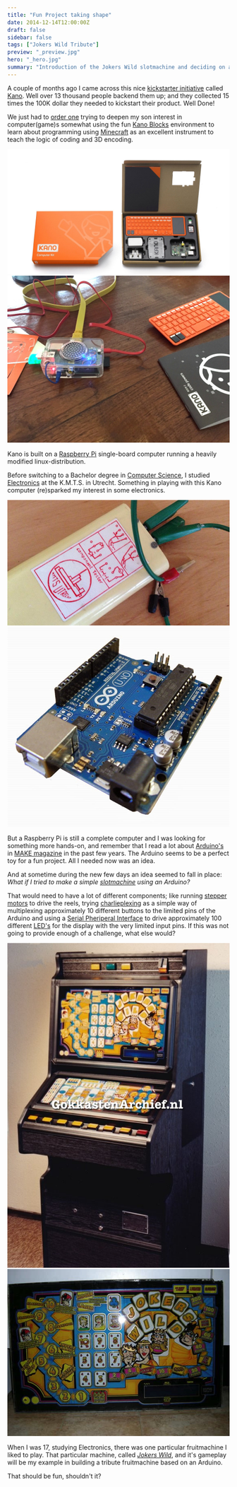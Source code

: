```yaml
---
title: "Fun Project taking shape"
date: 2014-12-14T12:00:00Z
draft: false
sidebar: false
tags: ["Jokers Wild Tribute"]
preview: "_preview.jpg"
hero: "_hero.jpg"
summary: "Introduction of the Jokers Wild slotmachine and deciding on an approach to build a tribute"
---
```


A couple of months ago I came across this nice [kickstarter initiative](https://www.kickstarter.com/projects/alexklein/kano-a-computer-anyone-can-make) called [Kano](http://www.kano.me/). Well over 13 thousand people backend them up; and they collected 15 times the 100K dollar they needed to kickstart their product. Well Done!

We just had to [order one](https://www.youtube.com/watch?v=O9aZ8rVi7Bg) trying to deepen my son interest in computer(game)s somewhat using the fun [Kano Blocks](https://www.youtube.com/watch?v=AuqRGEXznfQ) environment to learn about programming using [Minecraft](http://en.wikipedia.org/wiki/Minecraft) as an excellent instrument to teach the logic of coding and 3D encoding.

![Kano raised over $1 million on kickstarter, from nearly 12,000 backers including Apple co-founder Steve Wozniak](kano-001.jpg)
![The whole kit assembled plugs into a standard HDMI port and wireless Bluetooth keyboard](kano-002.jpg)

Kano is built on a [Raspberry Pi](http://en.wikipedia.org/wiki/Raspberry_Pi) single-board computer running a heavily modified linux-distribution.

Before switching to a Bachelor degree in [Computer Science](http://en.wikipedia.org/wiki/Computer_science), I studied [Electronics](http://en.wikipedia.org/wiki/Electronics) at the K.M.T.S. in Utrecht. Something in playing with this Kano computer (re)sparked my interest in some electronics.

![A tool to test electronical components, build by yours truly while at KMTS highschool in 1987](kmts.jpg)
![Arduino is an open-source single-board micro-controllor](arduino.jpg)

But a Raspberry Pi is still a complete computer and I was looking for something more hands-on, and remember that I read a lot about [Arduino's](http://www.arduino.cc/) in [MAKE magazine](http://makezine.com/) in the past few years. The Arduino seems to be a perfect toy for a fun project. All I needed now was an idea.

And at sometime during the new few days an idea seemed to fall in place:  
_What if I tried to make a simple [slotmachine](http://en.wikipedia.org/wiki/Slot_machine) using an Arduino?_

That would need to have a lot of different components; like running [stepper motors](http://en.wikipedia.org/wiki/Stepper_motor) to drive the reels, trying [charlieplexing](http://en.wikipedia.org/wiki/Charlieplexing) as a simple way of multiplexing approximately 10 different buttons to the limited pins of the Arduino and using a [Serial Pheriperal Interface](http://arduino.cc/en/Reference/SPI) to drive approximately 100 different [LED's](http://en.wikipedia.org/wiki/Light-emitting_diode) for the display with the very limited input pins.
If this was not going to provide enough of a challenge, what else would?

![An image of the original Jokers Wild slotmachine (obviously) found at a website called GokkastenArchief.nl](gokkasten-archief-nl-001.jpg)
![Another image found online of the original display for sale, unfortunaly no longer available](hud.jpg)

When I was 17, studying Electronics, there was one particular fruitmachine I liked to play. That particular machine, called [_Jokers Wild_](https://www.gokkastenarchief.nl/online/jokers-wild/), and it's gameplay will be my example in building a tribute fruitmachine based on an Arduino. 

That should be fun, shouldn't it?